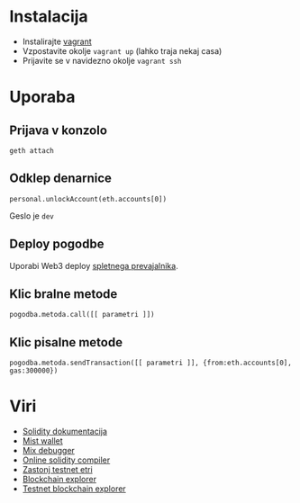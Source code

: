 # Instalacija

- Instalirajte [vagrant](https://www.vagrantup.com/)
- Vzpostavite okolje ``vagrant up`` (lahko traja nekaj casa)
- Prijavite se v navidezno okolje ``vagrant ssh``

# Uporaba

## Prijava v konzolo
```
geth attach
```

## Odklep denarnice
```
personal.unlockAccount(eth.accounts[0])
```
Geslo je ``dev``

## Deploy pogodbe

Uporabi Web3 deploy [spletnega prevajalnika](https://ethereum.github.io/browser-solidity/#version=soljson-latest.js).

## Klic bralne metode

```
pogodba.metoda.call([[ parametri ]])
```

## Klic pisalne metode

```
pogodba.metoda.sendTransaction([[ parametri ]], {from:eth.accounts[0], gas:300000})
```

# Viri

- [Solidity dokumentacija](http://solidity.readthedocs.io/en/latest/index.html)
- [Mist wallet](https://github.com/ethereum/mist/releases)
- [Mix debugger](https://github.com/ethereum/webthree-umbrella/releases)
- [Online solidity compiler](https://ethereum.github.io/browser-solidity/)
- [Zastonj testnet etri](https://zerogox.com/ethereum/wei_faucet)
- [Blockchain explorer](http://etherscan.io/)
- [Testnet blockchain explorer](http://testnet.etherscan.io/)
